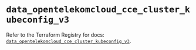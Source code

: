 # `data_opentelekomcloud_cce_cluster_kubeconfig_v3`

Refer to the Terraform Registry for docs: [`data_opentelekomcloud_cce_cluster_kubeconfig_v3`](https://registry.terraform.io/providers/opentelekomcloud/opentelekomcloud/1.36.9/docs/data-sources/cce_cluster_kubeconfig_v3).
